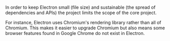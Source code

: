 In order to keep Electron small (file size) and sustainable (the spread of dependencies and APIs) the project limits the scope of the core project.

For instance, Electron uses Chromium's rendering library rather than all of Chromium. This makes it easier to upgrade Chromium but also means some browser features found in Google Chrome do not exist in Electron.

<br>